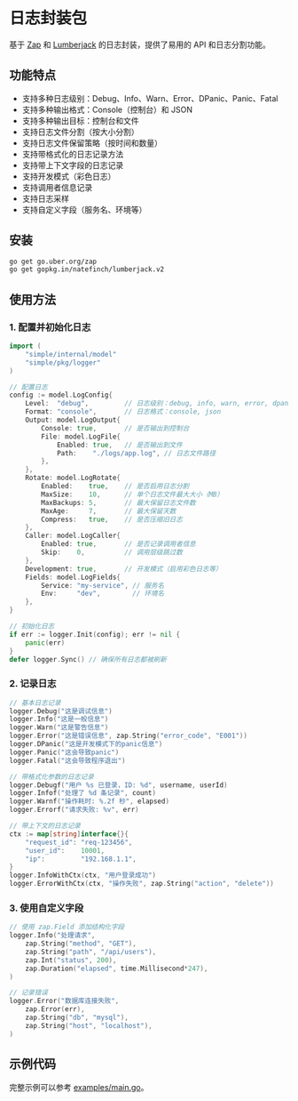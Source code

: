 # 日志封装包

基于 [Zap](https://github.com/uber-go/zap) 和 [Lumberjack](https://github.com/natefinch/lumberjack) 的日志封装，提供了易用的 API 和日志分割功能。

## 功能特点

- 支持多种日志级别：Debug、Info、Warn、Error、DPanic、Panic、Fatal
- 支持多种输出格式：Console（控制台）和 JSON
- 支持多种输出目标：控制台和文件
- 支持日志文件分割（按大小分割）
- 支持日志文件保留策略（按时间和数量）
- 支持带格式化的日志记录方法
- 支持带上下文字段的日志记录
- 支持开发模式（彩色日志）
- 支持调用者信息记录
- 支持日志采样
- 支持自定义字段（服务名、环境等）

## 安装

```bash
go get go.uber.org/zap
go get gopkg.in/natefinch/lumberjack.v2
```

## 使用方法

### 1. 配置并初始化日志

```go
import (
    "simple/internal/model"
    "simple/pkg/logger"
)

// 配置日志
config := model.LogConfig{
    Level:  "debug",         // 日志级别：debug, info, warn, error, dpanic, panic, fatal
    Format: "console",       // 日志格式：console, json
    Output: model.LogOutput{
        Console: true,       // 是否输出到控制台
        File: model.LogFile{
            Enabled: true,   // 是否输出到文件
            Path:    "./logs/app.log", // 日志文件路径
        },
    },
    Rotate: model.LogRotate{
        Enabled:    true,    // 是否启用日志分割
        MaxSize:    10,      // 单个日志文件最大大小（MB）
        MaxBackups: 5,       // 最大保留日志文件数
        MaxAge:     7,       // 最大保留天数
        Compress:   true,    // 是否压缩旧日志
    },
    Caller: model.LogCaller{
        Enabled: true,       // 是否记录调用者信息
        Skip:    0,          // 调用层级跳过数
    },
    Development: true,       // 开发模式（启用彩色日志等）
    Fields: model.LogFields{
        Service: "my-service", // 服务名
        Env:     "dev",        // 环境名
    },
}

// 初始化日志
if err := logger.Init(config); err != nil {
    panic(err)
}
defer logger.Sync() // 确保所有日志都被刷新
```

### 2. 记录日志

```go
// 基本日志记录
logger.Debug("这是调试信息")
logger.Info("这是一般信息")
logger.Warn("这是警告信息")
logger.Error("这是错误信息", zap.String("error_code", "E001"))
logger.DPanic("这是开发模式下的panic信息")
logger.Panic("这会导致panic")
logger.Fatal("这会导致程序退出")

// 带格式化参数的日志记录
logger.Debugf("用户 %s 已登录，ID: %d", username, userId)
logger.Infof("处理了 %d 条记录", count)
logger.Warnf("操作耗时: %.2f 秒", elapsed)
logger.Errorf("请求失败: %v", err)

// 带上下文的日志记录
ctx := map[string]interface{}{
    "request_id": "req-123456",
    "user_id":    10001,
    "ip":         "192.168.1.1",
}
logger.InfoWithCtx(ctx, "用户登录成功")
logger.ErrorWithCtx(ctx, "操作失败", zap.String("action", "delete"))
```

### 3. 使用自定义字段

```go
// 使用 zap.Field 添加结构化字段
logger.Info("处理请求",
    zap.String("method", "GET"),
    zap.String("path", "/api/users"),
    zap.Int("status", 200),
    zap.Duration("elapsed", time.Millisecond*247),
)

// 记录错误
logger.Error("数据库连接失败",
    zap.Error(err),
    zap.String("db", "mysql"),
    zap.String("host", "localhost"),
)
```

## 示例代码

完整示例可以参考 [examples/main.go](examples/main.go)。
